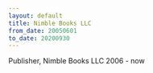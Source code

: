 ```yaml
---
layout: default
title: Nimble Books LLC
from_date: 20050601
to_date: 20200930
---
```

Publisher, Nimble Books LLC 2006 - now